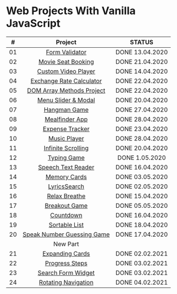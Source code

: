 # Web Projects With Vanilla JavaScript

|  #  |            Project             | STATUS |
| :-: | :----------------------------: | :-------: |
| 01  | [Form Validator](https://github.com/FreeNikita/web-projects-with-vanilla-javascript/tree/master/Form%20Validator) | DONE 13.04.2020 |
| 02  | [Movie Seat Booking](https://github.com/FreeNikita/web-projects-with-vanilla-javascript/tree/master/Movie%20Seat) | DONE 21.04.2020 |
| 03  | [Custom Video Player](https://github.com/FreeNikita/web-projects-with-vanilla-javascript/tree/master/Custom%20Video%20Player) | DONE 14.04.2020 |
| 04  | [Exchange Rate Calculator](https://github.com/FreeNikita/web-projects-with-vanilla-javascript/tree/master/Exchange%20Rate%20Calculator) | DONE 22.04.2020 |
| 05  | [DOM Array Methods Project](https://github.com/FreeNikita/web-projects-with-vanilla-javascript/tree/master/DOM%20Array%20Methods) | DONE 22.04.2020 |
| 06  | [Menu Slider & Modal](https://github.com/FreeNikita/web-projects-with-vanilla-javascript/tree/master/Slider%20and%20Modal) | DONE 20.04.2020 |
| 07  | [Hangman Game](https://github.com/FreeNikita/web-projects-with-vanilla-javascript/tree/master/Hangman) | DONE 27.04.2020 |
| 08  | [Mealfinder App](https://github.com/FreeNikita/web-projects-with-vanilla-javascript/tree/master/Meal%20Finder) | DONE 28.04.2020 |
| 09  | [Expense Tracker](https://github.com/FreeNikita/web-projects-with-vanilla-javascript/tree/master/Expense%20Tracker) | DONE 23.04.2020 |
| 10  | [Music Player](https://github.com/FreeNikita/web-projects-with-vanilla-javascript/tree/master/Music%20Player) | DONE 28.04.2020 |
| 11  | [Infinite Scrolling](https://github.com/FreeNikita/web-projects-with-vanilla-javascript/tree/master/Infinite%20Scroll%20Post) | DONE 20.04.2020 |
| 12  | [Typing Game](https://github.com/FreeNikita/web-projects-with-vanilla-javascript/tree/master/Typing%20Game) | DONE 1.05.2020 |
| 13  | [Speech Text Reader](https://github.com/FreeNikita/web-projects-with-vanilla-javascript/tree/master/Speech%20Text) | DONE 16.04.2020 |
| 14  | [Memory Cards](https://github.com/FreeNikita/web-projects-with-vanilla-javascript/tree/master/Memory%20Cards) | DONE 03.05.2020 |
| 15  | [LyricsSearch](https://github.com/FreeNikita/web-projects-with-vanilla-javascript/tree/master/Lyrics%20Search) | DONE 02.05.2020 |
| 16  | [Relax Breathe](https://github.com/FreeNikita/web-projects-with-vanilla-javascript/tree/master/Relax%20Breathe) |  DONE 15.04.2020 |
| 17  | [Breakout Game](https://github.com/FreeNikita/web-projects-with-vanilla-javascript/tree/master/Breakout%20Game) |  DONE 05.05.2020 |
| 18  | [Countdown](https://github.com/FreeNikita/web-projects-with-vanilla-javascript/tree/master/Countdown) |  DONE 16.04.2020 |
| 19  | [Sortable List](https://github.com/FreeNikita/web-projects-with-vanilla-javascript/tree/master/Sortable%20List) | DONE 18.04.2020  |
| 20  | [Speak Number Guessing Game](https://github.com/FreeNikita/web-projects-with-vanilla-javascript/tree/master/Speak%20Number%20Guessing%20Game) | DONE 17.04.2020 |
|     |  New Part  |  |
| 21  | [Expanding Cards](https://github.com/FreeNikita/web-projects-with-vanilla-javascript/tree/master/Expanding%20Cards) | DONE 02.02.2021 |
| 22  | [Progress Steps](https://github.com/FreeNikita/web-projects-with-vanilla-javascript/tree/master/Progress%20Steps) | DONE 03.02.2021 |
| 23  | [Search Form Widget](https://github.com/FreeNikita/web-projects-with-vanilla-javascript/tree/master/Search%20Form%20Widget) | DONE 03.02.2021 |
| 24  | [Rotating Navigation](https://github.com/FreeNikita/web-projects-with-vanilla-javascript/tree/master/Rotating%20Navigation) | DONE 04.02.2021 |
